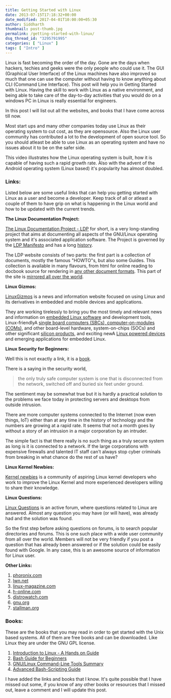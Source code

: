 ```yaml
---
title: Getting Started with Linux
date: 2013-07-15T17:18:32+00:00
date_modified: 2017-04-01T10:00:00+05:30
author: Siddharth
thumbnail: post-thumb.jpg
permalink: /getting-started-with-linux/
dsq_thread_id: "3295791995"
categories: [ "Linux" ]
tags: [ "Intro" ]
---
```


Linux is fast becoming the order of the day. Gone are the days when hackers, techies and geeks were the only people who could use it. The GUI (Graphical User Interface) of the Linux machines have also improved so much that one can use the computer without having to know anything about CLI (Command Line Interface). This post will help you in Getting Started with Linux. Having the skill to work with Linux as a native environment, and being able to take care of the  day-to-day activities that you would do on a windows PC in Linux is really essential for engineers.

In this post I will list out all the websites, and books that I have come across till now.

Most start ups and many other companies today use Linux as their operating system to cut cost, as they are opensource. Also the Linux user community has contributed a lot to the development of open source tool. So you should atleast be able to use Linux as an operating system and have no issues about it to be on the safer side.

This video illustrates how the Linux operating system is built, how it is capable of having such a rapid growth rate. Also with the advent of the Android operating system (Linux based) it's popularity has almost doubled.

### **Links:**

Listed below are some useful links that can help you getting started with Linux as a user and become a developer. Keep track of all or atleast a couple of them to have grip on what is happening in the Linux world and how to be updated with the current trends.

**The Linux Documentation Project:**

[The Linux Documentation Project - LDP](http://www.tldp.org/) for short, is a very long-standing project that aims at documenting all aspects of the GNU/Linux operating system and it's associated application software. The Project is governed by the [LDP Manifesto](http://wiki.tldp.org/LDP%20Manifesto) and has a long [history](http://tldp.org/history.html).

The LDP website consists of two parts: the first part is a collection of documents, mostly the famous "HOWTO"s, but also some Guides. This collection is available in many flavours, from html for online reading to docbook source for rendering in [any other document formats](http://tldp.org/docs.html#howto). This part of the site is [mirrored all over the world](http://wiki.tldp.org/Mirrors).

**Linux Gizmos:**

[LinuxGizmos](http://linuxgizmos.com/) is a news and information website focused on using Linux and its derivatives in embedded and mobile devices and applications.

They are working tirelessly to bring you the most timely and relevant news and information on [embedded Linux software](http://linuxgizmos.com/category/software/) and development tools, Linux-friendlyA [single board computers (SBCs), computer-on-modules (COMs)](http://linuxgizmos.com/category/boards/), and other board-level hardware, system-on-chips (SOCs) and other significant [silicon products](http://linuxgizmos.com/category/chips/), and exciting newA [Linux powered devices](http://linuxgizmos.com/category/devices/) and emerging applications for embedded Linux.

**Linux Security for Beginners:**

Well this is not exactly a link, it is a [book](http://www.linuxtopia.org/LinuxSecurity/index.html).

There is a saying in the security world,

  > the only truly safe computer system is one that is disconnected from the network, switched off and buried six feet under ground.

The sentiment may be somewhat true but it is hardly a practical solution to the problems we face today in protecting servers and desktops from outside intrusion.

There are more computer systems connected to the Internet (now even things, IoT) either than at any time in the history of technology and the numbers are growing at a rapid rate. It seems that not a month goes by without a story of an intrusion in a major corporation by an intruder.

The simple fact is that there really is no such thing as a truly secure system as long is it is connected to a network. If the large corporations with expensive firewalls and talented IT staff can't always stop cyber criminals from breaking in what chance do the rest of us have?

**Linux Kernel Newbies:**

[Kernel newbies](http://kernelnewbies.org/) is a community of aspiring Linux kernel developers who work to improve the Linux Kernel and more experienced developers willing to share their knowledge.

**Linux Questions:**

[Linux Questions](http://www.linuxquestions.org/) is an active forum, where questions related to Linux are answered. Almost any question you may have (or will have), was already had and the solution was found.

So the first step before asking questions on forums, is to search popular directories and forums. This is one such place with a wide user community from all over the world. Members will not be very friendly if you post a question that has already been answered or if the solution could be easily found with Google. In any case, this is an awesome source of information for Linux user.

**Other Links:**

  1. [phoronix.com](http://www.phoronix.com/)
  2. [lwn.net](http://lwn.net/)
  3. [linux-magazine.com](http://www.linux-magazine.com/)
  4. [h-online.com](http://www.h-online.com/)
  5. [distrowatch.com](http://distrowatch.com/)
  6. [gnu.org](http://www.gnu.org/)
  7. [stallman.org](http://stallman.org/)

### Books:

These are the books that you may read in order to get started with the Unix based systems. All of them are free books and can be downloaded. Like Linux they are under the GNU GPL license. 

  1. [Introduction to Linux - A Hands on Guide](http://www.tldp.org/LDP/intro-linux/intro-linux.pdf)
  2. [Bash Guide for Beginners](http://www.tldp.org/LDP/Bash-Beginners-Guide/Bash-Beginners-Guide.pdf)
  3. [GNU/Linux Command-Line Tools Summary](http://www.tldp.org/LDP/GNU-Linux-Tools-Summary/GNU-Linux-Tools-Summary.pdf)
  4. [Advanced Bash-Scripting Guide](http://www.tldp.org/LDP/abs/abs-guide.pdf)

I have added the links and books that I know. It's quite possible that I have missed out some, if you know of any other books or resources that I missed out, leave a comment and I will update this post.